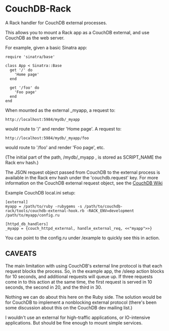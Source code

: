 CouchDB-Rack
============

A Rack handler for CouchDB external processes.

This allows you to mount a Rack app as a CouchDB external, and use CouchDB as the web server.

For example, given a basic Sinatra app:

    require 'sinatra/base'
    
    class App < Sinatra::Base
      get '/' do
        'Home page'
      end
      
      get '/foo' do
        'Foo page'
      end
    end


When mounted as the external _myapp, a request to:

    http://localhost:5984/mydb/_myapp

    
would route to '/' and render 'Home page'. A request to:

    http://localhost:5984/mydb/_myapp/foo

   
would route to '/foo' and render 'Foo page', etc.

(The initial part of the path, /mydb/_myapp , is stored as SCRIPT_NAME the Rack env hash.)

The JSON request object passed from CouchDB to the external process is available in the Rack env hash under the 'couchdb.request' key. For more information on the CouchDB external request object, see the [CouchDB Wiki](http://wiki.apache.org/couchdb/ExternalProcesses#JSON_Requests)

Example CouchDB local.ini setup:

    [external]
    myapp = /path/to/ruby -rubygems -s /path/to/couchdb-rack/tools/couchdb-external-hook.rb -RACK_ENV=development /path/to/myapp/config.ru

    [httpd_db_handlers]
    _myapp = {couch_httpd_external, handle_external_req, <<"myapp">>}
    
    
You can point to the config.ru under /example to quickly see this in action.


CAVEATS
-------

The main limitation with using CouchDB's external line protocol is that each request blocks the process. So, in the example app, the /sleep action blocks for 10 seconds, and additional requests will queue up. If three requests come in to this action at the same time, the first request is served in 10 seconds, the second in 20, and the third in 30.

Nothing we can do about this here on the Ruby side. The solution would be for CouchDB to implement a nonblocking external protocol (there's been some discussion about this on the CouchDB dev mailing list.)

I wouldn't use an external for high-traffic applications, or IO-intensive applications. But should be fine enough to mount simple services.

